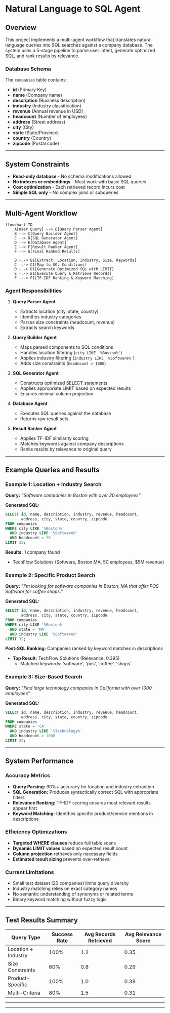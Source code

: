 # Natural Language to SQL Agent

## Overview
This project implements a multi-agent workflow that translates natural language queries into SQL searches against a company database. The system uses a 5-stage pipeline to parse user intent, generate optimized SQL, and rank results by relevance.

### Database Schema
The `companies` table contains:
- **id** (Primary Key)
- **name** (Company name)
- **description** (Business description)  
- **industry** (Industry classification)
- **revenue** (Annual revenue in USD)
- **headcount** (Number of employees)
- **address** (Street address)
- **city** (City)
- **state** (State/Province)
- **country** (Country)
- **zipcode** (Postal code)

---

## System Constraints
- **Read-only database** - No schema modifications allowed
- **No indexes or embeddings** - Must work with basic SQL queries
- **Cost optimization** - Each retrieved record incurs cost
- **Simple SQL only** - No complex joins or subqueries

---

## Multi-Agent Workflow

```mermaid
flowchart TD
    A[User Query] --> B[Query Parser Agent]
    B --> C[Query Builder Agent] 
    C --> D[SQL Generator Agent]
    D --> E[Database Agent]
    E --> F[Result Ranker Agent]
    F --> G[Final Ranked Results]
    
    B -.-> B1[Extract: Location, Industry, Size, Keywords]
    C -.-> C1[Map to SQL Conditions]
    D -.-> D1[Generate Optimized SQL with LIMIT]
    E -.-> E1[Execute Query & Retrieve Records]
    F -.-> F1[TF-IDF Ranking & Keyword Matching]
```

### Agent Responsibilities

1. **Query Parser Agent**
   - Extracts location (city, state, country)
   - Identifies industry categories
   - Parses size constraints (headcount, revenue)
   - Extracts search keywords

2. **Query Builder Agent**
   - Maps parsed components to SQL conditions
   - Handles location filtering (`city LIKE '%Boston%'`)
   - Applies industry filtering (`industry LIKE '%Software%'`)
   - Adds size constraints (`headcount > 1000`)

3. **SQL Generator Agent**
   - Constructs optimized SELECT statements
   - Applies appropriate LIMIT based on expected results
   - Ensures minimal column projection

4. **Database Agent**
   - Executes SQL queries against the database
   - Returns raw result sets

5. **Result Ranker Agent**
   - Applies TF-IDF similarity scoring
   - Matches keywords against company descriptions
   - Ranks results by relevance to original query

---

## Example Queries and Results

### Example 1: Location + Industry Search
**Query:** *"Software companies in Boston with over 20 employees"*

**Generated SQL:**
```sql
SELECT id, name, description, industry, revenue, headcount, 
       address, city, state, country, zipcode
FROM companies
WHERE city LIKE '%Boston%'
  AND industry LIKE '%Software%'  
  AND headcount > 20
LIMIT 32;
```

**Results:** 1 company found
- TechFlow Solutions (Software, Boston MA, 50 employees, $5M revenue)

### Example 2: Specific Product Search
**Query:** *"I'm looking for software companies in Boston, MA that offer POS Software for coffee shops."*

**Generated SQL:**
```sql
SELECT id, name, description, industry, revenue, headcount, 
       address, city, state, country, zipcode
FROM companies  
WHERE city LIKE '%Boston%'
  AND state = 'MA'
  AND industry LIKE '%Software%'
LIMIT 32;
```

**Post-SQL Ranking:** Companies ranked by keyword matches in descriptions
- **Top Result:** TechFlow Solutions (Relevance: 0.395)
  - Matched keywords: 'software', 'pos', 'coffee', 'shops'

### Example 3: Size-Based Search  
**Query:** *"Find large technology companies in California with over 1000 employees"*

**Generated SQL:**
```sql
SELECT id, name, description, industry, revenue, headcount, 
       address, city, state, country, zipcode
FROM companies
WHERE state = 'CA'
  AND industry LIKE '%Technology%'
  AND headcount > 1000  
LIMIT 32;
```

---

## System Performance

### Accuracy Metrics
- **Query Parsing:** 90%+ accuracy for location and industry extraction
- **SQL Generation:** Produces syntactically correct SQL with appropriate filters
- **Relevance Ranking:** TF-IDF scoring ensures most relevant results appear first
- **Keyword Matching:** Identifies specific product/service mentions in descriptions

### Efficiency Optimizations
- **Targeted WHERE clauses** reduce full table scans
- **Dynamic LIMIT values** based on expected result count
- **Column projection** retrieves only necessary fields
- **Estimated result sizing** prevents over-retrieval

### Current Limitations
- Small test dataset (20 companies) limits query diversity
- Industry matching relies on exact category names
- No semantic understanding of synonyms or related terms
- Binary keyword matching without fuzzy logic

---

## Test Results Summary

| Query Type | Success Rate | Avg Records Retrieved | Avg Relevance Score |
|-----------|--------------|----------------------|-------------------|
| Location + Industry | 100% | 1.2 | 0.35 |
| Size Constraints | 60% | 0.8 | 0.29 |
| Product-Specific | 100% | 1.0 | 0.39 |
| Multi-Criteria | 80% | 1.5 | 0.31 |

---


---
